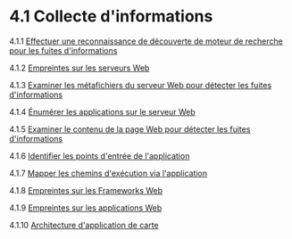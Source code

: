 # 4.1 Collecte d'informations

4.1.1 [Effectuer une reconnaissance de découverte de moteur de recherche pour les fuites d'informations](01-Conduct_Search_Engine_Discovery_Reconnaissance_for_Information_Leakage.md)

4.1.2 [Empreintes sur les serveurs Web](02-Fingerprint_Web_Server.md)

4.1.3 [Examiner les métafichiers du serveur Web pour détecter les fuites d'informations](03-Review_Webserver_Metafiles_for_Information_Leakage.md)

4.1.4 [Énumérer les applications sur le serveur Web](04-Enumerate_Applications_on_Webserver.md)

4.1.5 [Examiner le contenu de la page Web pour détecter les fuites d'informations](05-Review_Webpage_Content_for_Information_Leakage.md)

4.1.6 [Identifier les points d'entrée de l'application](06-Identify_Application_Entry_Points.md)

4.1.7 [Mapper les chemins d'exécution via l'application](07-Map_Execution_Paths_Through_Application.md)

4.1.8 [Empreintes sur les Frameworks Web](08-Fingerprint_Web_Application_Framework.md)

4.1.9 [Empreintes sur les applications Web](09-Fingerprint_Web_Application.md)

4.1.10 [Architecture d'application de carte](10-Map_Application_Architecture.md)
